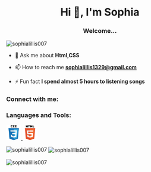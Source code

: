<h1 align="center">Hi 👋, I'm Sophia</h1>
<h3 align="center">Welcome...</h3>

<p align="left"> <img src="https://komarev.com/ghpvc/?username=sophialillis007&label=Profile%20views&color=0e75b6&style=flat" alt="sophialillis007" /> </p>



- 💬 Ask me about **Html,CSS**

- 📫 How to reach me **sophialillis1329@gmail.com**

- ⚡ Fun fact **I spend almost 5 hours to listening songs**

<h3 align="left">Connect with me:</h3>
<p align="left">
</p>

<h3 align="left">Languages and Tools:</h3>
<p align="left"> <a href="https://www.w3schools.com/css/" target="_blank" rel="noreferrer"> <img src="https://raw.githubusercontent.com/devicons/devicon/master/icons/css3/css3-original-wordmark.svg" alt="css3" width="40" height="40"/> </a> <a href="https://www.w3.org/html/" target="_blank" rel="noreferrer"> <img src="https://raw.githubusercontent.com/devicons/devicon/master/icons/html5/html5-original-wordmark.svg" alt="html5" width="40" height="40"/> </a> </p>

<p><img align="left" src="https://github-readme-stats.vercel.app/api/top-langs?username=sophialillis007&show_icons=true&locale=en&layout=compact" alt="sophialillis007" /></p>

<p>&nbsp;<img align="center" src="https://github-readme-stats.vercel.app/api?username=sophialillis007&show_icons=true&locale=en" alt="sophialillis007" /></p>

<p><img align="center" src="https://github-readme-streak-stats.herokuapp.com/?user=sophialillis007&" alt="sophialillis007" /></p>
